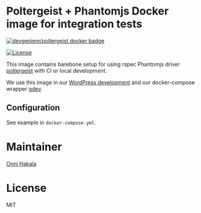 # Poltergeist + Phantomjs Docker image for integration tests
[![devgeniem/poltergeist docker badge](http://dockeri.co/image/devgeniem/poltergeist)](https://registry.hub.docker.com/u/devgeniem/poltergeist/)

[![License](https://img.shields.io/:license-mit-blue.svg?style=flat-square)](http://badges.mit-license.org)

This image contains barebone setup for using rspec Phantomjs driver [poltergeist](https://github.com/teampoltergeist/poltergeist) with CI or local development.

We use this image in our [WordPress development](https://github.com/devgeniem/wp-project) and our docker-compose wrapper [gdev](https://github.com/devgeniem/gdev).

## Configuration
See example in `docker-compose.yml`.

# Maintainer
[Onni Hakala](https://github.com/onnimonni)

# License
MIT
